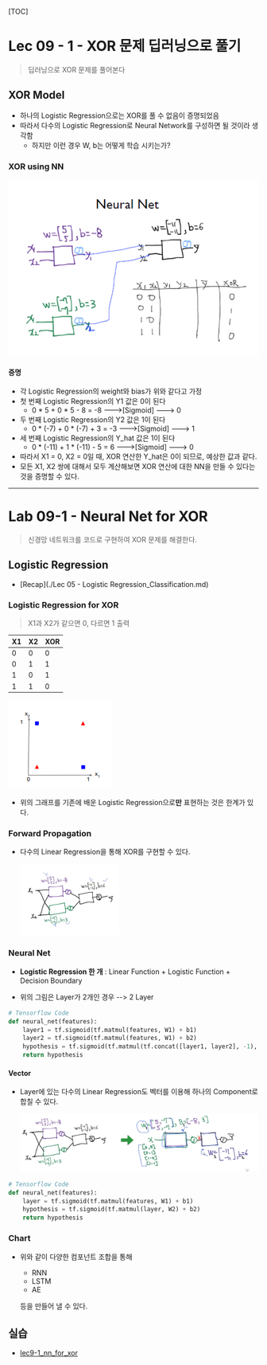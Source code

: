 [TOC]


# Lec 09 - 1 - XOR 문제 딥러닝으로 풀기

> 딥러닝으로 XOR 문제를 풀어본다

## XOR Model

- 하나의 Logistic Regression으로는 XOR를 풀 수 없음이 증명되었음
- 따라서 다수의 Logistic Regression로 Neural Network를 구성하면 될 것이라 생각함
  - 하지만 이런 경우 W, b는 어떻게 학습 시키는가?

### XOR using NN

![2-9-1_XOR_using_nn](../MDImage/2-9-1_XOR_using_nn.PNG)

#### 증명

- 각 Logistic Regression의 weight와 bias가 위와 같다고 가정
- 첫 번째 Logistic Regression의 Y1 값은 0이 된다
  - 0 * 5 + 0 * 5 - 8 = -8 --->[Sigmoid] ---> 0
- 두 번째 Logistic Regression의 Y2 값은 1이 된다
  - 0 * (-7) + 0 * (-7) + 3 = -3 --->[Sigmoid] ---> 1
- 세 번째 Logistic Regression의 Y_hat 값은 1이 된다
  - 0 * (-11) + 1 * (-11) - 5 = 6 --->[Sigmoid] ---> 0
- 따라서 X1 = 0, X2 = 0일 때, XOR 연산한 Y_hat은 0이 되므로, 예상한 값과 같다.
- 모든 X1, X2 쌍에 대해서 모두 계산해보면 XOR 연산에 대한 NN을 만들 수 있다는 것을 증명할 수 있다.



----

# Lab 09-1 - Neural Net for XOR

> 신경망 네트워크를 코드로 구현하여 XOR 문제를 해결한다.
## Logistic Regression
- [Recap](./Lec 05 - Logistic Regression_Classification.md)

### Logistic Regression for XOR

> X1과 X2가 같으면 0, 다르면 1 출력

| X1   | X2   | XOR  |
| ---- | ---- | ---- |
| 0    | 0    | 0    |
| 0    | 1    | 1    |
| 1    | 0    | 1    |
| 1    | 1    | 0    |

![2-9-1_XOR_graph](../MDImage/2-9-1_XOR_graph.PNG)

- 위의 그래프를 기존에 배운 Logistic Regression으로**만** 표현하는 것은 한계가 있다.

### Forward Propagation

- 다수의 Linear Regression을 통해 XOR를 구현할 수 있다.

  ![2-9-1_XOR_forward_propagation](../MDImage/2-9-1_XOR_forward_propagation.PNG)

### Neural Net

- **Logistic Regression 한 개** : Linear Function + Logistic Function + Decision Boundary

- 위의 그림은 Layer가 2개인 경우 --> 2 Layer

```python
# Tensorflow Code
def neural_net(features):
    layer1 = tf.sigmoid(tf.matmul(features, W1) + b1)
    layer2 = tf.sigmoid(tf.matmul(features, W1) + b2)
    hypothesis = tf.sigmoid(tf.matmul(tf.concat([layer1, layer2], -1), W3) + b3)
    return hypothesis
```

#### Vector

- Layer에 있는 다수의 Linear Regression도 벡터를 이용해 하나의 Component로 합칠 수 있다.

  ![2-9-1_XOR_nn_vector](../MDImage/2-9-1_XOR_nn_vector.PNG)

```python
# Tensorflow Code
def neural_net(features):
    layer = tf.sigmoid(tf.matmul(features, W1) + b1)
    hypothesis = tf.sigmoid(tf.matmul(layer, W2) + b2)
    return hypothesis
```

### Chart

- 위와 같이 다양한 컴포넌트 조합을 통해

  - RNN
  - LSTM
  - AE

  등을 만들어 낼 수 있다.

## 실습

- [lec9-1_nn_for_xor](./practice/lec9-1_nn_for_xor.ipynb)